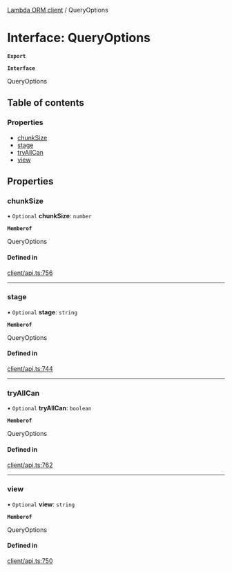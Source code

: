 [Lambda ORM client](../README.md) / QueryOptions

# Interface: QueryOptions

**`Export`**

**`Interface`**

QueryOptions

## Table of contents

### Properties

- [chunkSize](QueryOptions.md#chunksize)
- [stage](QueryOptions.md#stage)
- [tryAllCan](QueryOptions.md#tryallcan)
- [view](QueryOptions.md#view)

## Properties

### chunkSize

• `Optional` **chunkSize**: `number`

**`Memberof`**

QueryOptions

#### Defined in

[client/api.ts:756](https://github.com/FlavioLionelRita/lambdaorm-client-node/blob/21fb24b/src/lib/client/api.ts#L756)

___

### stage

• `Optional` **stage**: `string`

**`Memberof`**

QueryOptions

#### Defined in

[client/api.ts:744](https://github.com/FlavioLionelRita/lambdaorm-client-node/blob/21fb24b/src/lib/client/api.ts#L744)

___

### tryAllCan

• `Optional` **tryAllCan**: `boolean`

**`Memberof`**

QueryOptions

#### Defined in

[client/api.ts:762](https://github.com/FlavioLionelRita/lambdaorm-client-node/blob/21fb24b/src/lib/client/api.ts#L762)

___

### view

• `Optional` **view**: `string`

**`Memberof`**

QueryOptions

#### Defined in

[client/api.ts:750](https://github.com/FlavioLionelRita/lambdaorm-client-node/blob/21fb24b/src/lib/client/api.ts#L750)

